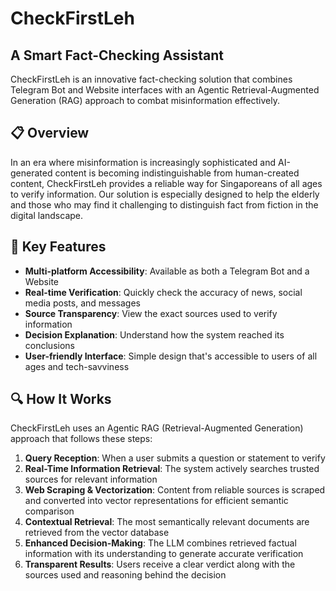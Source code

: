# CheckFirstLeh

## A Smart Fact-Checking Assistant

CheckFirstLeh is an innovative fact-checking solution that combines Telegram Bot and Website interfaces with an Agentic Retrieval-Augmented Generation (RAG) approach to combat misinformation effectively.


## 📋 Overview

In an era where misinformation is increasingly sophisticated and AI-generated content is becoming indistinguishable from human-created content, CheckFirstLeh provides a reliable way for Singaporeans of all ages to verify information. Our solution is especially designed to help the elderly and those who may find it challenging to distinguish fact from fiction in the digital landscape.

## 🌟 Key Features

- **Multi-platform Accessibility**: Available as both a Telegram Bot and a Website
- **Real-time Verification**: Quickly check the accuracy of news, social media posts, and messages
- **Source Transparency**: View the exact sources used to verify information
- **Decision Explanation**: Understand how the system reached its conclusions
- **User-friendly Interface**: Simple design that's accessible to users of all ages and tech-savviness

## 🔍 How It Works

CheckFirstLeh uses an Agentic RAG (Retrieval-Augmented Generation) approach that follows these steps:

1. **Query Reception**: When a user submits a question or statement to verify
2. **Real-Time Information Retrieval**: The system actively searches trusted sources for relevant information
3. **Web Scraping & Vectorization**: Content from reliable sources is scraped and converted into vector representations for efficient semantic comparison
4. **Contextual Retrieval**: The most semantically relevant documents are retrieved from the vector database
5. **Enhanced Decision-Making**: The LLM combines retrieved factual information with its understanding to generate accurate verification
6. **Transparent Results**: Users receive a clear verdict along with the sources used and reasoning behind the decision

